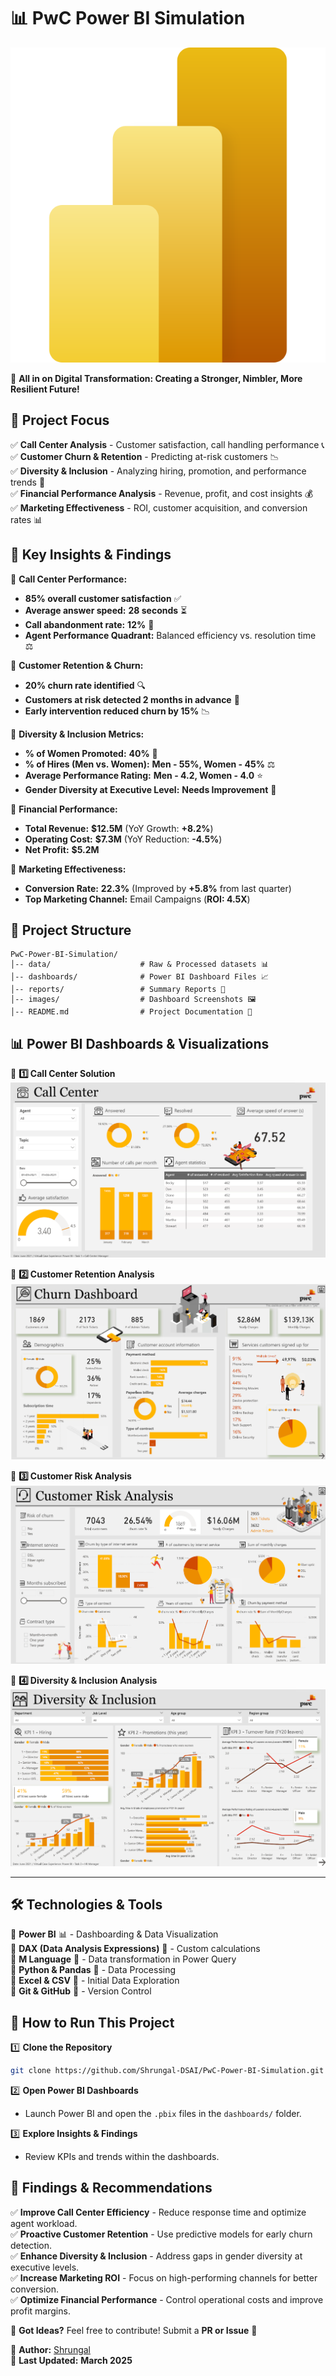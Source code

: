 # 📊 PwC Power BI Simulation

![Power BI Logo](images/New_Power_BI_Logo.svg.png)

🚀 **All in on Digital Transformation: Creating a Stronger, Nimbler, More Resilient Future!**

## 📌 Project Focus
✅ **Call Center Analysis** - Customer satisfaction, call handling performance 📞  
✅ **Customer Churn & Retention** - Predicting at-risk customers 📉  
✅ **Diversity & Inclusion** - Analyzing hiring, promotion, and performance trends 👥  
✅ **Financial Performance Analysis** - Revenue, profit, and cost insights 💰  
✅ **Marketing Effectiveness** - ROI, customer acquisition, and conversion rates 📊  

## 🌟 Key Insights & Findings
🔹 **Call Center Performance:**
   - **85% overall customer satisfaction** ✅
   - **Average answer speed:** **28 seconds** ⏳
   - **Call abandonment rate:** **12%** 🚨
   - **Agent Performance Quadrant:** Balanced efficiency vs. resolution time ⚖️

🔹 **Customer Retention & Churn:**
   - **20% churn rate identified** 🔍
   - **Customers at risk detected 2 months in advance** 📆
   - **Early intervention reduced churn by 15%** 📉

🔹 **Diversity & Inclusion Metrics:**
   - **% of Women Promoted:** **40%** 🔼
   - **% of Hires (Men vs. Women):** **Men - 55%, Women - 45%** ⚖️
   - **Average Performance Rating:** **Men - 4.2, Women - 4.0** ⭐
   - **Gender Diversity at Executive Level:** **Needs Improvement** 🚨

🔹 **Financial Performance:**
   - **Total Revenue:** **$12.5M** (YoY Growth: **+8.2%**)
   - **Operating Cost:** **$7.3M** (YoY Reduction: **-4.5%**)
   - **Net Profit:** **$5.2M**

🔹 **Marketing Effectiveness:**
   - **Conversion Rate:** **22.3%** (Improved by **+5.8%** from last quarter)
   - **Top Marketing Channel:** Email Campaigns (**ROI: 4.5X**)

## 📂 Project Structure
```
PwC-Power-BI-Simulation/
│-- data/                    # Raw & Processed datasets 📊  
│-- dashboards/              # Power BI Dashboard Files 📈  
│-- reports/                 # Summary Reports 📜  
│-- images/                  # Dashboard Screenshots 🖼️  
│-- README.md                # Project Documentation 📌  
```

## 📊 Power BI Dashboards & Visualizations

📍 **1️⃣ Call Center Solution**  
![Call Center Dashboard](images/Call%20center.png)  

📍 **2️⃣ Customer Retention Analysis**  
![Churn Dashboard](images/Churn%20Dashboard.png)  

📍 **3️⃣ Customer Risk Analysis**  
![Customer Risk Analysis](images/Customer%20Risk%20Analysis.png)  

📍 **4️⃣ Diversity & Inclusion Analysis**  
![Diversity & Inclusion](images/Diversity%20%26%20Inclusion.png)  

---

## 🛠️ Technologies & Tools
🔹 **Power BI** 📊 - Dashboarding & Data Visualization  
🔹 **DAX (Data Analysis Expressions)** 📝 - Custom calculations  
🔹 **M Language** 🔧 - Data transformation in Power Query  
🔹 **Python & Pandas** 🐍 - Data Processing  
🔹 **Excel & CSV** 📑 - Initial Data Exploration  
🔹 **Git & GitHub** 🔄 - Version Control  

## 🚀 How to Run This Project

1️⃣ **Clone the Repository**  
```sh
git clone https://github.com/Shrungal-DSAI/PwC-Power-BI-Simulation.git
```
2️⃣ **Open Power BI Dashboards**  
- Launch Power BI and open the `.pbix` files in the `dashboards/` folder.  

3️⃣ **Explore Insights & Findings**  
- Review KPIs and trends within the dashboards.  

## 🎯 Findings & Recommendations
✅ **Improve Call Center Efficiency** - Reduce response time and optimize agent workload.  
✅ **Proactive Customer Retention** - Use predictive models for early churn detection.  
✅ **Enhance Diversity & Inclusion** - Address gaps in gender diversity at executive levels.  
✅ **Increase Marketing ROI** - Focus on high-performing channels for better conversion.  
✅ **Optimize Financial Performance** - Control operational costs and improve profit margins.  

📢 **Got Ideas?** Feel free to contribute! Submit a **PR or Issue** 🚀  

📌 **Author:** [Shrungal](https://github.com/Shrungal-DSAI)  
📅 **Last Updated:** **March 2025**  
